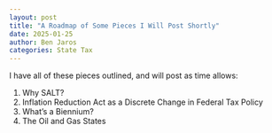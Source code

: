 ```yaml
---
layout: post
title: "A Roadmap of Some Pieces I Will Post Shortly"
date: 2025-01-25
author: Ben Jaros
categories: State Tax
---
```


I have all of these pieces outlined, and will post as time allows:

1. Why SALT?  
2. Inflation Reduction Act as a Discrete Change in Federal Tax Policy  
3. What’s a Biennium?  
4. The Oil and Gas States
